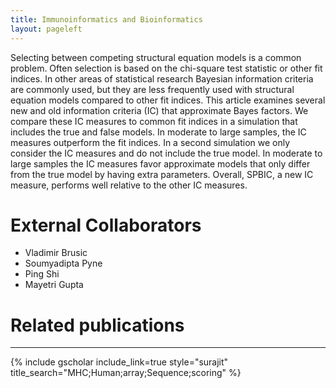 ```yaml
---
title: Immunoinformatics and Bioinformatics
layout: pageleft
---
```


Selecting between competing structural equation models is a common problem. Often selection is based on the chi-square test statistic or other fit indices. In other areas of statistical research Bayesian information criteria are commonly used, but they are less frequently used with structural equation models compared to other fit indices. This article examines several new and old information criteria (IC) that approximate Bayes factors. We compare these IC measures to common fit indices in a simulation that includes the true and false models. In moderate to large samples, the IC measures outperform the fit indices. In a second simulation we only consider the IC measures and do not include the true model. In moderate to large samples the IC measures favor approximate models that only differ from the true model by having extra parameters. Overall, SPBIC, a new IC measure, performs well relative to the other IC measures.




# External Collaborators
* Vladimir Brusic
* Soumyadipta Pyne
* Ping Shi
* Mayetri Gupta





# Related publications
<hr class="abs">
{% include gscholar include_link=true style="surajit" title_search="MHC;Human;array;Sequence;scoring" %}

